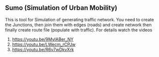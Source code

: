 ## Sumo (Simulation of Urban Mobility)

This is tool for Simulation of generating traffic network. You need to create the Junctions, then join them with edges (roads) and create network then finally create route file (populate with traffic). For details watch the videos

1.  https://youtu.be/9MyIABer_NY
2.  https://youtu.be/LWecm_rCPJw
3.  https://youtu.be/R6v7wDkvXrk
